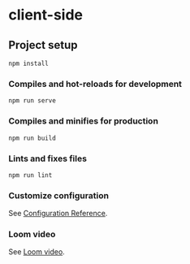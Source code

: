 # client-side

## Project setup
```
npm install
```

### Compiles and hot-reloads for development
```
npm run serve
```

### Compiles and minifies for production
```
npm run build
```

### Lints and fixes files
```
npm run lint
```

### Customize configuration
See [Configuration Reference](https://cli.vuejs.org/config/).

### Loom video
See [Loom video](https://www.loom.com/share/b0a57a197b9146d48c5d26c073fabc48?sid=99accb96-a8fd-409b-8304-5fd06dfecb04).

